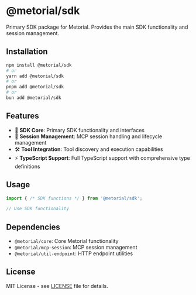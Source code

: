 # @metorial/sdk

Primary SDK package for Metorial. Provides the main SDK functionality and session management.

## Installation

```bash
npm install @metorial/sdk
# or
yarn add @metorial/sdk
# or
pnpm add @metorial/sdk
# or
bun add @metorial/sdk
```

## Features

- 🔧 **SDK Core**: Primary SDK functionality and interfaces
- 📡 **Session Management**: MCP session handling and lifecycle management
- 🛠️ **Tool Integration**: Tool discovery and execution capabilities
- ⚡ **TypeScript Support**: Full TypeScript support with comprehensive type definitions

## Usage

```typescript
import { /* SDK functions */ } from '@metorial/sdk';

// Use SDK functionality
```

## Dependencies

- `@metorial/core`: Core Metorial functionality
- `@metorial/mcp-session`: MCP session management
- `@metorial/util-endpoint`: HTTP endpoint utilities

## License

MIT License - see [LICENSE](../../LICENSE) file for details.
